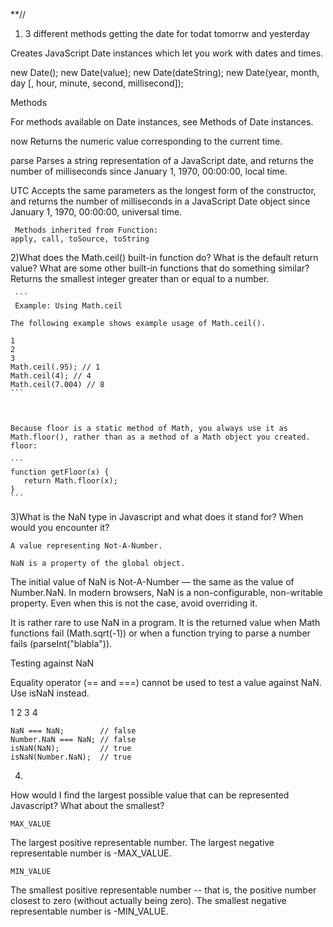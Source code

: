 **//

1) 3 different methods getting the date for todat tomorrw and yesterday

Creates JavaScript Date instances which let you work with dates and times.

new Date();
new Date(value);
new Date(dateString);
new Date(year, month, day [, hour, minute, second, millisecond]);


Methods

For methods available on Date instances, see Methods of Date instances.

now
    Returns the numeric value corresponding to the current time.
    
parse
    Parses a string representation of a JavaScript date, and returns the number of milliseconds since January 1, 1970, 00:00:00, local time.
    
UTC
    Accepts the same parameters as the longest form of the constructor, and returns the number of milliseconds in a JavaScript Date object 
    since January 1, 1970, 00:00:00, universal time.
    
    
```
 Methods inherited from Function:
apply, call, toSource, toString
```



2)What does the Math.ceil() built-in function do? What is the default return value? What are some other built-in functions that do something similar?
        Returns the smallest integer greater than or equal to a number.
        
     ```
     Example: Using Math.ceil
    
    The following example shows example usage of Math.ceil().
    
    1
    2
    3
    Math.ceil(.95); // 1
    Math.ceil(4); // 4
    Math.ceil(7.004) // 8
    ```



    Because floor is a static method of Math, you always use it as Math.floor(), rather than as a method of a Math object you created.
    floor:
    
    ```
    function getFloor(x) {
       return Math.floor(x);
    }
    ```




3)What is the NaN type in Javascript and what does it stand for? When would you encounter it?

    A value representing Not-A-Number.
    
    NaN is a property of the global object.

The initial value of NaN is Not-A-Number — the same as the value of Number.NaN. In modern browsers, NaN is a non-configurable, non-writable property. 
Even when this is not the case, avoid overriding it.

It is rather rare to use NaN in a program. It is the returned value when Math functions fail (Math.sqrt(-1)) or when a function trying to parse
a number fails (parseInt("blabla")).

Testing against NaN

Equality operator (== and ===) cannot be used to test a value against NaN. Use isNaN instead.

1
2
3
4
```
NaN === NaN;        // false
Number.NaN === NaN; // false
isNaN(NaN);         // true
isNaN(Number.NaN);  // true
```




4)
How would I find the largest possible value that can be represented Javascript? What about the smallest?

    MAX_VALUE
The largest positive representable number.  The largest negative representable number is -MAX_VALUE.


    MIN_VALUE
The smallest positive representable number -- that is, the positive number closest to zero (without actually being zero). 
The smallest negative representable number is -MIN_VALUE.
